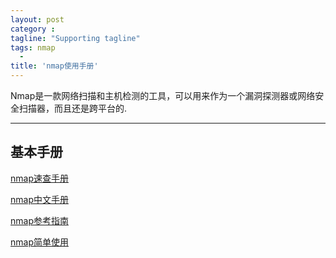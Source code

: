 ```yaml
---
layout: post
category :
tagline: "Supporting tagline"
tags: nmap
  -
title: 'nmap使用手册'
---
```

Nmap是一款网络扫描和主机检测的工具，可以用来作为一个漏洞探测器或网络安全扫描器，而且还是跨平台的.

---

<!--more-->

## 基本手册

[nmap速查手册](http://www.tuicool.com/articles/6RzIZr3)

[nmap中文手册](http://www.nmap.com.cn/doc/manual.shtm)

[nmap参考指南](https://nmap.org/man/zh/)

[nmap简单使用](https://wenku.baidu.com/view/db46540f0c22590103029d16.html)
